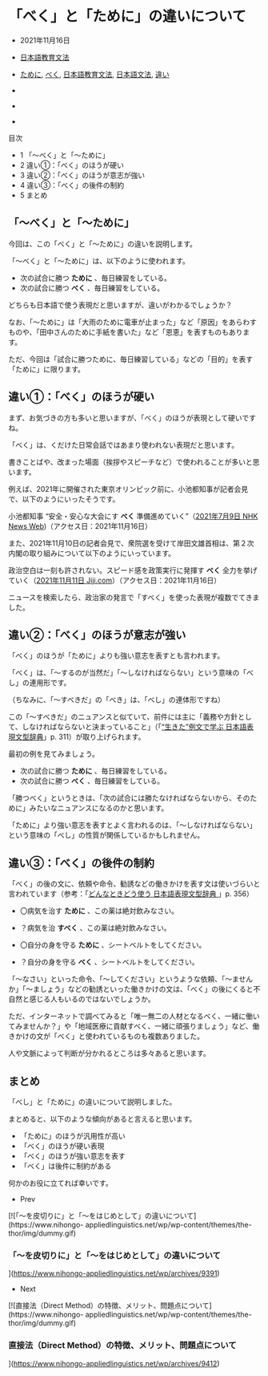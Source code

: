 # 「べく」と「ために」の違いについて

  * 2021年11月16日
  * [日本語教育文法](https://www.nihongo-appliedlinguistics.net/wp/archives/category/japanese-language-and-education/%e6%97%a5%e6%9c%ac%e8%aa%9e%e6%95%99%e8%82%b2/%e6%97%a5%e6%9c%ac%e8%aa%9e%e6%95%99%e8%82%b2%e6%96%87%e6%b3%95)
  * [ために](https://www.nihongo-appliedlinguistics.net/wp/archives/tag/%e3%81%9f%e3%82%81%e3%81%ab), [べく](https://www.nihongo-appliedlinguistics.net/wp/archives/tag/%e3%81%b9%e3%81%8f), [日本語教育文法](https://www.nihongo-appliedlinguistics.net/wp/archives/tag/%e6%97%a5%e6%9c%ac%e8%aa%9e%e6%95%99%e8%82%b2%e6%96%87%e6%b3%95), [日本語文法](https://www.nihongo-appliedlinguistics.net/wp/archives/tag/%e6%97%a5%e6%9c%ac%e8%aa%9e%e6%96%87%e6%b3%95), [違い](https://www.nihongo-appliedlinguistics.net/wp/archives/tag/%e9%81%95%e3%81%84)

  * [](http://www.facebook.com/sharer.php?u=https%3A%2F%2Fwww.nihongo-appliedlinguistics.net%2Fwp%2Farchives%2F9403&t=%E3%80%8C%E3%81%B9%E3%81%8F%E3%80%8D%E3%81%A8%E3%80%8C%E3%81%9F%E3%82%81%E3%81%AB%E3%80%8D%E3%81%AE%E9%81%95%E3%81%84%E3%81%AB%E3%81%A4%E3%81%84%E3%81%A6 "Facebook")
  * [](http://twitter.com/intent/tweet?text=%E3%80%8C%E3%81%B9%E3%81%8F%E3%80%8D%E3%81%A8%E3%80%8C%E3%81%9F%E3%82%81%E3%81%AB%E3%80%8D%E3%81%AE%E9%81%95%E3%81%84%E3%81%AB%E3%81%A4%E3%81%84%E3%81%A6&https%3A%2F%2Fwww.nihongo-appliedlinguistics.net%2Fwp%2Farchives%2F9403&url=https%3A%2F%2Fwww.nihongo-appliedlinguistics.net%2Fwp%2Farchives%2F9403 "Twitter")
  * [](https://plus.google.com/share?url=https%3A%2F%2Fwww.nihongo-appliedlinguistics.net%2Fwp%2Farchives%2F9403 "Google+")

目次

  * 1 「～べく」と「～ために」
  * 2 違い①：「べく」のほうが硬い
  * 3 違い②：「べく」のほうが意志が強い
  * 4 違い③：「べく」の後件の制約
  * 5 まとめ

## 「～べく」と「～ために」

今回は、この「べく」と「～ために」の違いを説明します。

「～べく」と「～ために」は、以下のように使われます。

  * 次の試合に勝つ **ために** 、毎日練習をしている。
  * 次の試合に勝つ **べく** 、毎日練習をしている。

どちらも日本語で使う表現だと思いますが、違いがわかるでしょうか？

なお、「～ために」は「大雨のために電車が止まった」など「原因」をあらわすものや、「田中さんのために手紙を書いた」など「恩恵」を表すものもあります。

ただ、今回は「試合に勝つために、毎日練習している」などの「目的」を表す「ために」に限ります。

## 違い①：「べく」のほうが硬い

まず、お気づきの方も多いと思いますが、「べく」のほうが表現として硬いですね。

「べく」は、くだけた日常会話ではあまり使われない表現だと思います。

書きことばや、改まった場面（挨拶やスピーチなど）で使われることが多いと思います。

例えば、2021年に開催された東京オリンピック前に、小池都知事が記者会見で、以下のようにいったそうです。

小池都知事 “安全・安心な大会にす **べく** 準備進めていく”（[2021年7月9日 NHK News
Web](https://www3.nhk.or.jp/news/html/20210709/k10013130061000.html))（アクセス日：2021年11月16日）

また、2021年11月10日の記者会見で、衆院選を受けて岸田文雄首相は、第２次内閣の取り組みについて以下のようにいっています。

政治空白は一刻も許されない。スピード感を政策実行に発揮す **べく** 全力を挙げていく（[2021年11月11日
Jiji.com](https://www.jiji.com/jc/article?k=2021111000953&g=pol)）（アクセス日：2021年11月16日）

ニュースを検索したら、政治家の発言で「すべく」を使った表現が複数でてきました。

## 違い②：「べく」のほうが意志が強い

「べく」のほうが「ために」よりも強い意志を表すとも言われます。

「べく」は、「～するのが当然だ」「～しなければならない」という意味の「べし」の連用形です。

（ちなみに、「～すべきだ」の「べき」は、「べし」の連体形ですね）

この「～すべきだ」のニュアンスと似ていて、前件には主に「義務や方針として、しなければならないと決まっていること」（「[“生きた”例文で学ぶ
日本語表現文型辞典](https://www.amazon.co.jp/dp/4872176820?tag=lubnan-22&linkCode=osi&th=1&psc=1
"“生きた”例文で学ぶ 日本語表現文型辞典")」p. 311）が取り上げられます。

最初の例を見てみましょう。

  * 次の試合に勝つ **ために** 、毎日練習をしている。
  * 次の試合に勝つ **べく** 、毎日練習をしている。

「勝つべく」というときは、「次の試合には勝たなければならないから、そのために」みたいなニュアンスになるのかと思います。

「ために」より強い意志を表すとよく言われるのは、「～しなければならない」という意味の「べし」の性質が関係しているかもしれません。

## 違い③：「べく」の後件の制約

「べく」の後の文に、依頼や命令、勧誘などの働きかけを表す文は使いづらいと言われています（参考：「[どんなときどう使う 日本語表現文型辞典
](https://www.amazon.co.jp/dp/B00MEAGOAE?tag=lubnan-22&linkCode=osi&th=1&psc=1
"新装版 どんなときどう使う 日本語表現文型辞典 Essential Japanese Expression Dictionary: A Guide to
Correct Usage of Key Sentence Patterns \(New Edition\)
新版　在什么情况下使用如何使用　日语表现句型辞典 ... 日语表现句型系列 그때 그때 다른 상황별 일본어 표현 문형 시리즈")」p. 356）

  * 〇病気を治す **ために** 、この薬は絶対飲みなさい。
  * ？病気を治 **すべく** 、この薬は絶対飲みなさい。

  * 〇自分の身を守る **ために** 、シートベルトをしてください。
  * ？自分の身を守る **べく** 、シートベルトをしてください。

「～なさい」といった命令、「～してください」というような依頼、「～ませんか」「～ましょう」などの勧誘といった働きかけの文は、「べく」の後にくると不自然と感じる人もいるのではないでしょうか。

ただ、インターネットで調べてみると「唯一無二の人材となるべく、一緒に働いてみませんか？」や「地域医療に貢献すべく、一緒に頑張りましょう」など、働きかけの文が「べく」と使われているものも複数ありました。

人や文脈によって判断が分かれるところは多々あると思います。

## まとめ

「べし」と「ために」の違いについて説明しました。

まとめると、以下のような傾向があると言えると思います。

  * 「ために」のほうが汎用性が高い
  * 「べく」のほうが硬い表現
  * 「べく」のほうが強い意志を表す
  * 「べく」は後件に制約がある

何かのお役に立てれば幸いです。

  * Prev

[![「～を皮切りに」と「～をはじめとして」の違いについて](https://www.nihongo-
appliedlinguistics.net/wp/wp-content/themes/the-thor/img/dummy.gif)

### 「～を皮切りに」と「～をはじめとして」の違いについて

](https://www.nihongo-appliedlinguistics.net/wp/archives/9391)

  * Next

[![直接法（Direct Method）の特徴、メリット、問題点について](https://www.nihongo-
appliedlinguistics.net/wp/wp-content/themes/the-thor/img/dummy.gif)

### 直接法（Direct Method）の特徴、メリット、問題点について

](https://www.nihongo-appliedlinguistics.net/wp/archives/9412)

